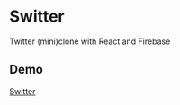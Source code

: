 # Switter

Twitter (mini)clone with React and Firebase

## Demo

[Switter](https://devsooki.github.io/switter/)

